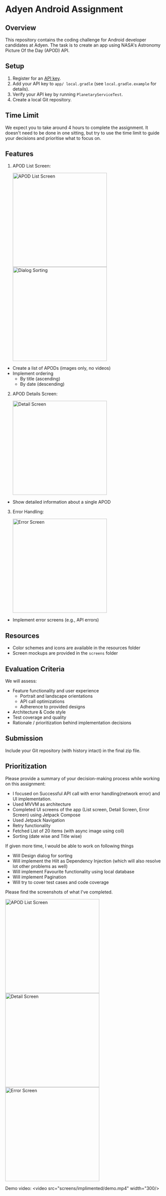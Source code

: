 # Adyen Android Assignment

## Overview
This repository contains the coding challenge for Android developer candidates at Adyen. The task is to create an app using NASA's Astronomy Picture Of the Day (APOD) API.

## Setup
1. Register for an [API key](https://api.nasa.gov/).
2. Add your API key to `app/ local.gradle` (see `local.gradle.example` for details).
3. Verify your API key by running `PlanetaryServiceTest`.
4. Create a local Git repository.

## Time Limit
We expect you to take around 4 hours to complete the assignment.
It doesn't need to be done in one sitting, but try to use the time limit to guide your decisions and prioritise what to focus on.

## Features
1. APOD List Screen:

    <img src="screens/ListScreen.png" alt="APOD List Screen" width="300"/>     <img src="screens/ReorderDialog.png" alt="Dialog Sorting" width="300"/>
- Create a list of APODs (images only, no videos)
- Implement ordering
  * By title (ascending)
  * By date (descending)
2. APOD Details Screen:

    <img src="screens/DetailScreen.png" alt="Detail Screen" width="300"/>
- Show detailed information about a single APOD
3. Error Handling:

    <img src="screens/ErrorScreen.png" alt="Error Screen" width="300"/>
- Implement error screens (e.g., API errors)

## Resources
- Color schemes and icons are available in the resources folder
- Screen mockups are provided in the `screens` folder

## Evaluation Criteria
We will assess:
* Feature functionality and user experience
  - Portrait and landscape orientations
  - API call optimizations
  - Adherence to provided designs
* Architecture & Code style
* Test coverage and quality
* Rationale / prioritization behind implementation decisions

## Submission
Include your Git repository (with history intact) in the final zip file.

## Prioritization
Please provide a summary of your decision-making process while working on this assignment:
- I focused on Successful API call with error handling(network error) and UI implementation.
- Used MVVM as architecture
- Completed UI screens of the app (List screen, Detail Screen, Error Screen) using Jetpack Compose
- Used Jetpack Navigation 
- Retry functionality
- Fetched List of 20 items (with async image using coil)
- Sorting (date wise and Title wise)

If given more time, I would be able to work on following things
- Will Design dialog for sorting
- Will implement the Hilt as Dependency Injection (which will also resolve lot other problems as well)
- Will implement Favourite functionality using local database
- Will implement Pagination 
- Will try to cover test cases and code coverage

Please find the screenshots of what I've completed.

  <img src="screens/implimented/ListScreen.png" alt="APOD List Screen" width="300"/>   
  <img src="screens/implimented/DetailScreen.png" alt="Detail Screen" width="300"/>
  <img src="screens/implimented/NetworkError.png" alt="Error Screen" width="300"/>  

Demo video:
<video src="screens/implimented/demo.mp4" width="300/>

